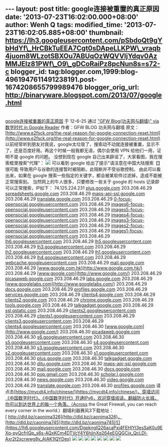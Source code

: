 --- layout: post title: google连接被重置的真正原因 date:
'2013-07-23T16:02:00.000+08:00' author: Wenh Q tags: modified\_time:
'2013-07-23T16:02:05.885+08:00' thumbnail:
https://lh3.googleusercontent.com/pSbdoQt9gYbHdYf\_HrCBkTuEEA7Cgt0sDApeLLKPW\_vraqb4juom8WLzotSBXOu7ABUqOzWQVVIjYdqv0AzMMJEIz81PWf\_O9\_gDCoRaiPz8pcNun8s=s72-c
blogger\_id:
tag:blogger.com,1999:blog-4961947611491238191.post-1674208655799989476
blogger\_orig\_url: http://binaryware.blogspot.com/2013/07/google.html
---
[\
google连接被重置的真正原因](http://feedproxy.google.com/~r/chinagfwblog/~3/bkmjFqmvv88/google_25.html)
于 12-6-25 通过 ["GFW Blog(功夫网与翻墙)" via 数字时代 in Google
Reader](http://feeds2.feedburner.com/chinagfwblog) 作者：GFW BLOG
功夫网与翻墙
原文：[http://www.e2fsck.org/the-real-reason-for-google-connection-reset.html](http://www.e2fsck.org/the-real-reason-for-google-connection-reset.html)
[](http://www.e2fsck.org/the-real-reason-for-google-connection-reset.html)
以前经常听到朋友对我说，google太垃圾了，搜索动不动就连接被重置，显示不了，还是百度好用。再这个时候一般我都无语，偶尔会使用
VPN 给他们一用，证明不是 google 的问题。
没想到现在 google 自己出来辟谣了，大家看图，我在搜索框里搜索"代理"：
![](https://lh3.googleusercontent.com/pSbdoQt9gYbHdYf_HrCBkTuEEA7Cgt0sDApeLLKPW_vraqb4juom8WLzotSBXOu7ABUqOzWQVVIjYdqv0AzMMJEIz81PWf_O9_gDCoRaiPz8pcNun8s)
可以看到 google 给出了提示"请注意在中国大陆搜索【】很可能
导致用户与谷歌的连接暂时被阻断。此阻断并不受谷歌控制。
由此可以看出来，如果在 google
搜索一些指定的关键字，都会被某软件过滤掉，造成不能被正常搜索到。
当然网上的牛人很多，只要修改一些关于 google 的 hosts
记录即可以正常搜索，IP如下：
74.125.224.231 [plus.google.com](http://plus.google.com/)
203.208.46.29 [spreadsheets.google.com](http://spreadsheets.google.com/)
203.208.46.29 [maps-api-ssl.google.com](http://maps-api-ssl.google.com/)
203.208.46.29 [translate.google.com](http://translate.google.com/)
203.208.46.29
[0-focus-opensocial.googleusercontent.com](http://0-focus-opensocial.googleusercontent.com/)
203.208.46.29
[images6-focus-opensocial.googleusercontent.com](http://images6-focus-opensocial.googleusercontent.com/)
203.208.46.29
[images5-focus-opensocial.googleusercontent.com](http://images5-focus-opensocial.googleusercontent.com/)
203.208.46.29
[images4-focus-opensocial.googleusercontent.com](http://images4-focus-opensocial.googleusercontent.com/)
203.208.46.29
[images3-focus-opensocial.googleusercontent.com](http://images3-focus-opensocial.googleusercontent.com/)
203.208.46.29
[images2-focus-opensocial.googleusercontent.com](http://images2-focus-opensocial.googleusercontent.com/)
203.208.46.29
[images1-focus-opensocial.googleusercontent.com](http://images1-focus-opensocial.googleusercontent.com/)
203.208.46.29
[lh6.googleusercontent.com](http://lh6.googleusercontent.com/)
203.208.46.29
[lh5.googleusercontent.com](http://lh5.googleusercontent.com/)
203.208.46.29
[lh3.googleusercontent.com](http://lh3.googleusercontent.com/)
203.208.46.29
[lh2.googleusercontent.com](http://lh2.googleusercontent.com/)
203.208.46.29
[lh1.googleusercontent.com](http://lh1.googleusercontent.com/)
203.208.46.29
[lh4.googleusercontent.com](http://lh4.googleusercontent.com/)
203.208.46.29
[webcache.googleusercontent.com](http://webcache.googleusercontent.com/)
203.208.46.29 [mail.google.com](http://mail.google.com/)
203.208.46.29 [www.google.com.hk](http://www.google.com.hk/)
203.208.46.29 [www.google.com](http://www.google.com/)
203.208.46.29 [picasaweb.google.com](http://picasaweb.google.com/)
203.208.46.29 [labs.google.com](http://labs.google.com/)
203.208.46.29 [www.googlelabs.com](http://www.googlelabs.com/)
203.208.46.29 [docs.google.com](http://docs.google.com/)
203.208.46.29 [profiles.google.com](http://profiles.google.com/)
203.208.46.29 [services.google.com](http://services.google.com/)
203.208.46.29 [clients4.google.com](http://clients4.google.com/)
203.208.46.29 [clients2.google.com](http://clients2.google.com/)
203.208.46.29 [chrome.google.com](http://chrome.google.com/)
203.208.46.29 [tools.google.com](http://tools.google.com/)
203.208.46.29 [talkgadget.google.com](http://talkgadget.google.com/)
203.208.46.29 [ssl.gstatic.com](http://ssl.gstatic.com/)
203.208.46.29
[clients2.googleusercontent.com](http://clients2.googleusercontent.com/)
203.208.46.29
[clients1.googleusercontent.com](http://clients1.googleusercontent.com/)
203.208.46.29
[clients3.googleusercontent.com](http://clients3.googleusercontent.com/)
203.208.46.29
[clients4.googleusercontent.com](http://clients4.googleusercontent.com/)
203.208.46.30 [www.google.com](http://www.google.com/)
203.208.46.30 [picadaweb.google.com](http://picadaweb.google.com/)
203.208.46.30
[s6.googleusercontent.com](http://s6.googleusercontent.com/)
203.208.46.30
[s5.googleusercontent.com](http://s5.googleusercontent.com/)
203.208.46.30
[s4.googleusercontent.com](http://s4.googleusercontent.com/)
203.208.46.30
[s3.googleusercontent.com](http://s3.googleusercontent.com/)
203.208.46.30
[s2.googleusercontent.com](http://s2.googleusercontent.com/)
203.208.46.30
[s1.googleusercontent.com](http://s1.googleusercontent.com/)
203.208.46.30 [plus.google.com](http://plus.google.com/)
203.208.46.30 [talkgadget.google.com](http://talkgadget.google.com/)
203.208.46.30 [ditu.google.com](http://ditu.google.com/)
203.208.46.30 [maps-api-ssl.google.com](http://maps-api-ssl.google.com/)
203.208.46.30 [mail.google.com](http://mail.google.com/)
203.208.46.30 [docs.google.com](http://docs.google.com/)
203.208.46.30 [pop.gmail.com](http://pop.gmail.com/)
203.208.46.30 [scholar.l.google.com](http://scholar.l.google.com/)
203.208.46.30 [news.google.com](http://news.google.com/)
203.208.46.30 [video.google.com](http://video.google.com/)
203.208.46.29 [translate.google.com](http://translate.google.com/)
203.208.46.30 [profiles.google.com](http://profiles.google.com/)
请点击[https://mycdt4.info/chinese/](https://mycdt4.info/chinese/)，穿墙访问《中国数字时代》。《中国数字时代》开通IPv6，欢迎穿墙阅读。翻越防火长城，你可以到达世界上的每一个角落。（Across
the Great Firewall, you can reach every corner in the
world.）翻墙利器赛风3下载地址：[ http://dld.bz/caonima326](http://dld.bz/caonima326)，[http://dld.bz/caonima745](http://dld.bz/caonima745)![](https://lh6.googleusercontent.com/DgpkngIQ26acaPxj4FEHlYI3esSaK0u9EXq-pyQcfrlQp_s6s-AQxKCm4DTVcY4Y6hjInXq264eEGQGCix_QcLDl-Axr2t2xcrwwg8y_AIAK1lQYDes)
![](https://lh4.googleusercontent.com/WLIQ4VxXq_NQYYW7wPz7XrykmPSTLt3qzbWAudmQJpHwytWvyFDwlN_IHwc9yxDPX5PpnAU_OEerD9I_AFNzn9r1E6NAyrC7t0V3KW0xUtbjimv5cK4) ![](https://lh5.googleusercontent.com/63uxxFYUasPyOso2dhN-IaQkEUjkP4Fv3tsQGpmii0ms_Npc275ss43VXlg7D-oMlSUZgN7mmI4T1o3tBgweFLhiiZTh5MEdGaBgT_CgLg54kYHePrs) ![](https://lh4.googleusercontent.com/7Rky0FCSA_F5WPQAwdpERW4Rb7wYzXSg2bVCC5UvoWZy3f9oZsWLOlhPOrmaw6KrhzHGNqVMK6mq2S3-CITipjqdkWX3o-zpmCrnJKU2SI6cgEoetK0) ![](https://lh5.googleusercontent.com/ueoc85GhGEC0tvdCnAYpPDCdwFIfEYiTP7AjUrbvHQpOvfdJnSGfJnNf5bmGRPEM77vwRFgT35Er9Jf2k3ngVxpdwWzrHovF1sf8wX29hcT0TcANLfI) ![](https://lh5.googleusercontent.com/6bLUPZ8fYX-oDdHzRXQg9AZ0HB4PFzzVrJaAymSez43W1BLBlRn_EoHTp2JPZnjgAlALIK59m32-3V2EEDcXw4XyqqVRWvdfvsxXxqcS2N9HMTUVSl8) ![](https://lh6.googleusercontent.com/4cz5Y-FjjHg-XXyEliAtvoSsAHWbNbm4jRniQdXwBhf3PPGBrNNDoefZwL_NTJG_4frzTPmlN6YzB3MoPxHBN34BRrwAwd5YkbqQ9qh3bc-4VyyO-GQ) ![](https://lh3.googleusercontent.com/acqz_QjDoKtvlEpb3pEkn1o1HvdNoRD7jpMAF9umRCK_x5oKxi1cqBYRpTtqTjlm3AEfJXXElIRpsLgaODFco2TT172rJXBH5HpFiEvKl47Ar-F1FZs) ![](https://lh4.googleusercontent.com/zviOWUgLCMsnSxYHtOnKLOTjCV7nQ3J_th3i4nmztjAELPr8yA88o3YVrvlzAj54c4RUVdFBLaZyPkz0VNSTVZ1MPxw7YY70VTrKFO7M8haUC0EoiDw)
